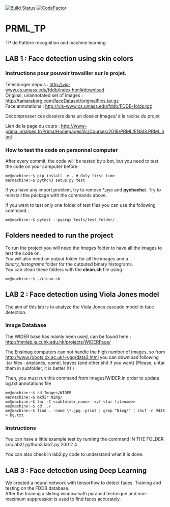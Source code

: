 [![Build Status](https://semaphoreci.com/api/v1/antoninklopp/prml_tp/branches/master/badge.svg)](https://semaphoreci.com/antoninklopp/prml_tp)
[![CodeFactor](https://www.codefactor.io/repository/github/antoninklopp/prml_tp/badge)](https://www.codefactor.io/repository/github/antoninklopp/prml_tp)

# PRML_TP
TP de Pattern recognition and machine learning.

## LAB 1 : Face detection using skin colors

### Instructions pour pouvoir travailler sur le projet.

Télécharger depuis : http://vis-www.cs.umass.edu/fddb/index.html#download  
Original, unannotated set of images : http://tamaraberg.com/faceDataset/originalPics.tar.gz   
Face annotations : http://vis-www.cs.umass.edu/fddb/FDDB-folds.tgz    

Décompresser ces dossiers dans un dossier Images/ à la racine du projet  

Lien de la page du cours : http://www-prima.inrialpes.fr/Prima/Homepages/jlc/Courses/2018/PRML/ENSI3.PRML.html

### How to test the code on personnal computer
After every commit, the code will be tested by a bot, but you need to test the code on your computer before.

```console
me@machine:~$ pip install -e . # Only first time
me@machine:~$ python3 setup.py test
```

If you have any import problem, try to remove *.pyc and __pychache__/. Try to reinstall the package with the commands above.  

If you want to test only one folder of test files you can use the following command :  
```console
me@machine:~$ pytest --pyargs tests/test_folder/
```

## Folders needed to run the project

To run the project you will need the *Images* folder to have all the images to test the code on.  
You will also need an *output* folder for all the images and a *binary_histograms* folder for
the outputed binary histograms.  
You can clean these folders with the **clean.sh** file using :  
```console
me@machine:~$ ./clean.sh
```

## LAB 2 : Face detection using Viola Jones model

The aim of this lab is to analyze the Viola Jones cascade model in face detection.

### Image Database
The WIDER base has mainly been used, can be found here : http://mmlab.ie.cuhk.edu.hk/projects/WIDERFace/

The Ensimag computers can not handle the high number of images, so from http://www.robots.ox.ac.uk/~vgg/data3.html
you can download following .tar files : airplanes, camel, leaves (and other shit if you want)
(Please, untar them in subfolder, it is better X) )


Then, you must run this command from Images/WIDER in order to update bg.txt annotations file

```console
me@machine:~$ cd Images/WIDER
me@machine:~$ mkdir Nimg/
me@machine:~$ tar -C <subfolder_name> -xvf <tar filename>
me@machine:~$ cd ../
me@machine:~$ find . -name \*.jpg -print | grep "Nimg/" | shuf -n 9438 > bg.txt
```

### Instructions

You can have a little example test by running the command IN THE FOLDER src/lab2/
python3 lab2.py 200 2 4


You can also check in lab2.py code to understand what it is done.


<!--  TODO : put full instructions for lab2 here -->

## LAB 3 : Face detection using Deep Learning

We created a neural network with tensorflow to detect faces. Training and testing on the FDDB database.  
After the training a sliding window with pyramid technique and non-maximum suppression is used to find faces accurately. 

